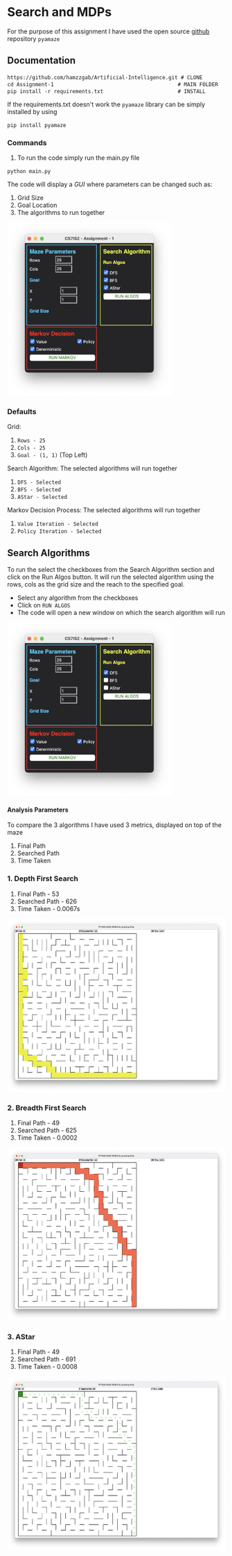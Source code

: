 # Search and MDPs

For the purpose of this assignment I have used the open source [github](https://github.com/MAN1986/pyamaze) repository `pyamaze`


## Documentation
```
https://github.com/hamzzgab/Artificial-Intelligence.git # CLONE
cd Assignment-1                                        # MAIN FOLDER
pip install -r requirements.txt                        # INSTALL
```

If the requirements.txt doesn't work the `pyamaze` library can be simply installed by using
```
pip install pyamaze
```

### Commands
1. To run the code simply run the main.py file
```
python main.py
```

The code will display a _GUI_ where parameters can be changed such as:
1. Grid Size
2. Goal Location
3. The algorithms to run together

<img src="./images/GUI.png" height="400">

### Defaults
Grid:
1. `Rows - 25`
2. `Cols - 25`
3. `Goal - (1, 1)` (Top Left) 

Search Algorithm:
The selected algorithms will run together
1. `DFS - Selected`
2. `BFS - Selected`
3. `AStar - Selected`

Markov Decision Process:
The selected algorithms will run together
1. `Value Iteration - Selected`
2. `Policy Iteration - Selected`

## Search Algorithms

To run the select the checkboxes from the Search Algorithm section and click on the Run Algos button. It will run the selected algorithm using the rows, cols as the grid size and the reach to the specified goal.
- Select any algorithm from the checkboxes
- Click on `RUN ALGOS`
- The code will open a new window on which the search algorithm will run

<img src="./images/GUI-DFS.png" height="400">

#### Analysis Parameters
To compare the 3 algorithms I have used 3 metrics, displayed on top of the maze
1. Final Path
2. Searched Path
3. Time Taken

### 1. Depth First Search
1. Final Path - 53
2. Searched Path - 626
3. Time Taken - 0.0067s
<img height="400" src="./images/DFS.png"/>


### 2. Breadth First Search
1. Final Path - 49
2. Searched Path - 625
3. Time Taken - 0.0002
<img height="400" src="./images/BFS.png"/>

### 3. AStar
1. Final Path - 49
2. Searched Path - 691
3. Time Taken - 0.0008
<img height="400" src="./images/AStar.png"/>
